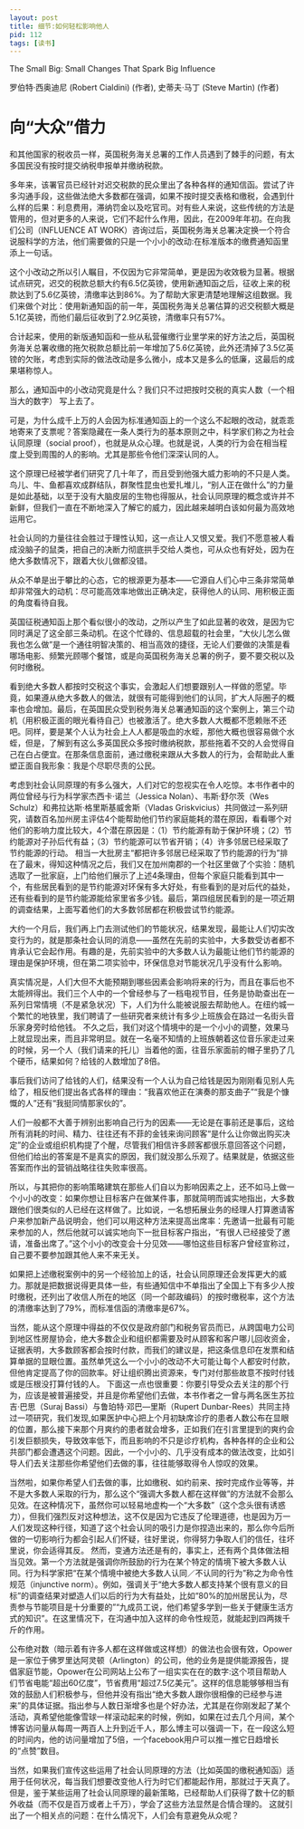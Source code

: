 ```yaml
---
layout: post
title: 细节:如何轻松影响他人
pid: 112
tags: [读书]
---
```


The Small Big: Small Changes That Spark Big Influence

罗伯特·西奥迪尼 (Robert Cialdini) (作者), 史蒂夫·马丁 (Steve Martin) (作者)


# 向“大众”借力

和其他国家的税收员一样，英国税务海关总署的工作人员遇到了棘手的问题，有太多国民没有按时提交纳税申报单并缴纳税款。

多年来，该署官员已经针对迟交税款的民众里出了各种各样的通知信函。尝试了许多沟通手段，这些做法绝大多数都在强调，如果不按时提交表格和缴税，会遇到什么样的后果：利息费用，滞纳罚金以及吃官司。对有些人来说，这些传统的方法是管用的，但对更多的人来说，它们不起什么作用，因此，在2009年年初。在向我们公司（INFLUENCE AT WORK）咨询过后，英国税务海关总署决定换一个符合说服科学的方法，他们需要做的只是一个小小的改动:在标准版本的缴费通知函里添上一句话。

这个小改动之所以引人瞩目，不仅因为它非常简单，更是因为收效极为显著。根据试点研究，迟交的税款总额大约有6.5亿英镑，使用新通知函之后，征收上来的税款达到了5.6亿英镑，清缴率达到86%。为了帮助大家更清楚地理解这组数据。我们来做个对比：使用新通知函的前一年，英国税务海关总署估算的迟交税额大概是5.1亿英镑，而他们最后征收到了2.9亿英镑，清缴率只有57%。

合计起来，使用的新版通知函和一些从私营催缴行业里学来的好方法之后，英国税务海关总署收缴的拖欠税款总额比前一年增加了5.6亿英镑，此外还清掉了3.5亿英镑的欠账，考虑到实际的做法改动是多么微小，成本又是多么的低廉，这最后的成果堪称惊人。

那么，通知函中的小改动究竟是什么？我们只不过把按时交税的真实人数（一个相当大的数字） 写上去了。

可是，为什么成千上万的人会因为标准通知函上的一个这么不起眼的改动，就乖乖地寄来了支票呢？答案隐藏在一条人类行为的基本原则之中，科学家们称之为社会认同原理（social proof），也就是从众心理。也就是说，人类的行为会在相当程度上受到周围的人的影响。尤其是那些令他们深深认同的人。

这个原理已经被学者们研究了几十年了，而且受到他强大威力影响的不只是人类。鸟儿、牛、鱼都喜欢成群结队，群聚性昆虫也爱扎堆儿，“别人正在做什么”的力量是如此基础，以至于没有大脑皮层的生物也得服从，社会认同原理的概念或许并不新鲜，但我们一直在不断地深入了解它的威力，因此越来越明白该如何最为高效地运用它。

社会认同的力量往往会胜过于理性认知，这一点让人又恨又爱。我们不愿意被人看成没脑子的鼠类，把自己的决断力彻底拱手交给人类也，可从众也有好处，因为在绝大多数情况下，跟着大伙儿做都没错。

从众不单是出于攀比的心态，它的根源更为基本——它源自人们心中三条非常简单却非常强大的动机：尽可能高效率地做出正确决定，获得他人的认同、用积极正面的角度看待自我。

英国征税通知函上那个看似很小的改动，之所以产生了如此显著的收效，是因为它同时满足了这全部三条动机。在这个忙碌的、信息超载的社会里，“大伙儿怎么做我也怎么做”是一个通往明智决策的、相当高效的捷径，无论人们要做的决策是看哪场电影、频繁光顾哪个餐馆，或是向英国税务海关总署的例子，要不要交税以及何时缴税。

看到绝大多数人都按时交税这个事实，会激起人们想要跟别人一样做的愿望。毕竟，如果遵从绝大多数人的做法，就很有可能得到他们的认同，扩大人际圈子的概率也会增加。最后，在英国民众受到税务海关总署通知函的这个案例上，第三个动机（用积极正面的眼光看待自己）也被激活了。绝大多数人大概都不愿赖账不还吧。同样，要是某个人认为社会上人人都是吸血的水蛭，那他大概也很容易做个水蛭，但是，了解到有这么多英国民众多按时缴纳税款，那些拖着不交的人会觉得自己在白占便宜。在那条信息面前，通过缴税来跟从大多数人的行为，会帮助此人重塑正面自我形象：我是个尽职尽责的公民。

考虑到社会认同原理的有多么强大，人们对它的忽视实在令人吃惊。本书作者中的两位曾经与行为科学家杰西卡·诺兰（Jessica Nolan）、韦斯·舒尔茨（Wes Schulz）和弗拉达斯·格里斯基威舍斯（Vladas Griskvicius）共同做过一系列研究，请数百名加州房主评估4个能帮助他们节约家庭能耗的潜在原因，看看哪个对他们的影响力度比较大，4个潜在原因是：（1）节约能源有助于保护环境；（2）节约能源对子孙后代有益；（3）节约能源可以节省开销；（4）许多邻居已经采取了节约能源的行动。
相当一大批房主“都把许多邻居已经采取了节约能源的行为”排在了最末，得知这种情况之后，我们又在加州南郡的一个社区里做了个实验：随机选取了一批家庭，上门给他们展示了上述4条理由，但每个家庭只能看到其中一个，有些居民看到的是节约能源对环保有多大好处，有些看到的是对后代的益处，还有些看到的是节约能源能给家里省多少钱。最后，第四组居民看到的是一项近期的调查结果，上面写着他们的大多数邻居都在积极尝试节约能源。

大约一个月后，我们再上门去测试他们的节能状况，结果发现，最能让人们切实改变行为的，就是那条社会认同的消息——虽然在先前的实验中，大多数受访者都不肯承认它会起作用。有趣的是，先前实验中的大多数人认为最能让他们节约能源的理由是保护环境，但在第二项实验中，环保信息对节能状况几乎没有什么影响。

真实情况是，人们大但不大能预期到哪些因素会影响将来的行为，而且在事后也不太能辨得出。我们三个人中的一个曾经参与了一档电视节目，任务是协助查出在一系列日常情境（不是紧急状况）下，人们为什么能被说服去帮助他人。在纽约城一个繁忙的地铁里，我们聘请了一些研究者来统计有多少上班族会在路过一名街头音乐家身旁时给他钱。
不久之后，我们对这个情境中的是一个小小的调整，效果马上就显现出来，而且非常明显。就在一名毫不知情的上班族朝着这位音乐家走过来的时候，另一个人（我们请来的托儿）当着他的面，往音乐家面前的帽子里扔了几个硬币，结果如何？给钱的人数增加了8倍。

事后我们访问了给钱的人们，结果没有一个人认为自己给钱是因为刚刚看见别人先给了，相反他们提出各式各样的理由：“我喜欢他正在演奏的那支曲子”“我是个慷慨的人”还有“我挺同情那家伙的”。

人们一般都不大善于辨别出影响自己行为的因素——无论是在事前还是事后，这给所有消耗的时间、精力、往往还有不菲的金钱来询问顾客“是什么让你做出购买决定”的企业或组织机构提了个醒，尽管我们相信许多顾客都很乐意回答这个问题，但他们给出的答案是不是真实的原因，我们就没那么乐观了。结果就是，依据这些答案而作出的营销战略往往失败率很高。

所以，与其把你的影响策略建筑在那些人们自以为影响因素之上，还不如马上做一个小小的改变：如果你想让目标客户在做某件事，那就简明而诚实地指出，大多数跟他们很类似的人已经在这样做了。比如说，一名想拓展业务的经理人打算邀请客户来参加新产品说明会，他们可以用这种方法来提高出席率：先邀请一批最有可能来参加的人，然后他就可以诚实地向下一批目标客户指出，“有很人已经接受了邀请，准备出席了。”这个小小的改变会十分见效——哪怕这些目标客户曾经宣称过，自己要不要参加跟其他人来不来无关。

如果把上述缴税案例中的另一个经验加上的话，社会认同原理还会发挥更大的威力。那就是把数据说得更具体一些，有些通知信中不单指出了全国上下有多少人按时缴税，还列出了收信人所在的地区（同一个邮政编码）的按时缴税率，这个方法的清缴率达到了79%，而标准信函的清缴率是67%。

当然，能从这个原理中得益的不仅仅是政府部门和税务官员而已，从跨国电力公司到地区性房屋协会，绝大多数企业和组织都需要及时从顾客和客户哪儿回收资金，证据表明，大多数顾客都会按时付款，而我们的建议是，把这条信息印在发票和结算单据的显眼位置。虽然单凭这么一个小小的改动不大可能让每个人都安时付款，但他肯定提高了你的回款率。好让组织腾出资源来，专门对付那些故意不按时付钱或是压根没打算付钱的人。
下面这一点也很重要：你要引导受众去关注的那个行为，应该是被普遍接受，并且是你希望他们去做，本书作者之一曾与两名医生苏拉吉·巴思（Suraj Bassi）与鲁珀特·邓巴—里斯（Rupert Dunbar-Rees）共同主持过一项研究，我们发现,如果医护中心把上个月初缺席诊疗的患者人数公布在显眼的位置，那么接下来那个月爽约的患者就会增多，正如我们在引言里提到的爽约会引发巨额损失，导致效率低下，而且影响的不只是诊疗机构，各种各样的企业和公共部门都会遭遇这个问题。因此，一个小小的、几乎没有成本的做法改变，比如引导人们去关注那些你希望他们去做的事，往往能够取得令人惊叹的效果。

当然啦，如果你希望人们去做的事，比如缴税、如约前来、按时完成作业等等，并不是大多数人采取的行为，那么这个“强调大多数人都在这样做”的方法就不会那么见效。在这种情况下，虽然你可以轻易地虚构一个“大多数”（这个念头很有诱惑力），但我们强烈反对这种想法，这不仅是因为它违反了伦理道德，也是因为万一人们发现这种行径，知道了这个社会认同的吸引力是你捏造出来的，那么你今后所做的一切影响行为都会引起人们怀疑，往好里说，你得努力争取人们的信任，往坏里说，你会适得其反。
然而，变通方法还是有的，事实上，还有两个具体做法相当见效。第一个方法就是强调你所鼓励的行为在某个特定的情境下被大多数人认同。行为科学家把“在某个情境中被绝大多数人认同／不认同的行为”称之为命令性规范（injunctive norm）。例如，强调关于“绝大多数人都支持某个很有意义的目标”的调查结果对塑造人们以后的行为大有益处，比如“80%的加州居民认为，尽责参与节能项目是十分重要的”“九成员工说，他们希望多学到一些关于健康生活方式的知识”。在这里情况下，在沟通中加入这样的命令性规范，就能起到四两拨千斤的作用。

公布绝对数（暗示着有许多人都在这样做或这样想）的做法也会很有效，Opower是一家位于佛罗里达阿灵顿（Arlington）的公司，他的业务是提供能源报告，提倡家庭节能，Opower在公司网站上公布了一组实实在在的数字:这个项目帮助人们节省电能“超出60亿度”，节省费用“超过7.5亿美元”。这样的信息能够够相当有效的鼓励人们积极参与，但他并没有指出“绝大多数人跟你很相像的已经参与进来”的具体证据。指出参与人数日渐增多也是个好办法，尤其是在你刚发起了某个活动，真希望他能像雪球一样滚动起来的时候，例如，如果在过去几个月间，某个博客访问量从每周一两百人上升到近千人，那么博主可以强调一下，在一段这么短的时间内，他的访问量增加了5倍，一个facebook用户可以推一推它日趋增长的“点赞”数目。

当然，如果我们宣传这些运用了社会认同原理的方法（比如英国的缴税通知函）适用于任何状况，每当我们想要改变他人行为时它们都能起作用，那就过于天真了。但是，鉴于某些运用了社会认同原理的最新策略，已经帮助人们获得了数十亿的额外收益（而不仅是百万或者上千万），学会了这些方法显然是合情合理的。
这就引出了一个相关点的问题：在什么情况下，人们会有意避免从众呢？
